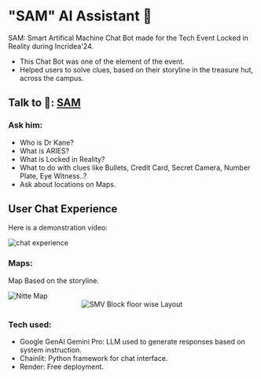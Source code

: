 # "SAM" AI Assistant 🤖
SAM: Smart Artifical Machine Chat Bot made for the Tech Event Locked in Reality during Incridea'24.
- This Chat Bot was one of the element of the event.
- Helped users to solve clues, based on their storyline in the treasure hut, across the campus.


## Talk to 🤖: [SAM](https://lockedinrealitysam.onrender.com/)
### Ask him:
- Who is Dr Kane?
- What is ARIES?
- What is Locked in Reality?
- What to do with clues like Bullets, Credit Card, Secret Camera, Number Plate, Eye Witness..?
- Ask about locations on Maps.

## User Chat Experience

Here is a demonstration video:

![chat experience](https://github.com/user-attachments/assets/90e6b876-993b-4fc3-b338-2c9a95c1b374)

### Maps:
Map Based on the storyline.

<img src="https://github.com/iamrajharshit/LockedinReality-SAM/blob/main/maps/Nitte%20map.png" alt="Nitte Map" title="Nitte Map">
<center><img src="https://github.com/iamrajharshit/LockedinReality-SAM/blob/main/maps/SMV%20block%20map.png" alt="SMV Block floor wise Layout" title="SMV Block floor wise Layout"></center>

### Tech used:
- Google GenAI Gemini Pro: LLM used to generate responses based on system instruction.
- Chainlit: Python framework for chat interface.
- Render: Free deployment.
